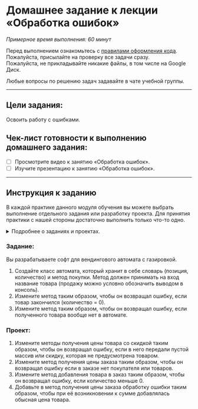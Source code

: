 # Домашнее задание к лекции «Обработка ошибок»

_Примерное время выполнения: 60 минут_

Перед выполнением ознакомьтесь с [правилами оформления кода](https://github.com/netology-code/bios-2-homeworks/blob/master/swift-code-syle-guide.md).  
Пожалуйста, присылайте на проверку все задачи сразу.  
Пожалуйста, не прикладывайте никакие файлы, в том числе на Google Диск.

Любые вопросы по решению задач задавайте в чате учебной группы.

_______
## Цели задания:

Освоить работу c ошибками.

## Чек-лист готовности к выполнению домашнего задания:

- [ ] Просмотрите видео к занятию «Обработка ошибок».
- [ ] Изучите презентацию к занятию «Обработка ошибок».

----------------------

## Инструкция к заданию
В каждой практике данного модуля обучения вы можете выбрать выполнение отдельного задания или разработку проекта.
Для принятия практики с нашей стороны достаточно выполнить только что-то одно.
<details>
    <summary>Подробнее о заданиях и проектах.</summary>
    
1. Проект - В рамках данного модуля мы предлагаем разработать проект. 
Каждая следующая практика в рамках проекта будет базироваться на выполненной практике к предыдущему занятию и закреплять новые знания.
По итогам вы получите полностью разработанный вами относительно крупный индивидуальный проект.

2. Задание - Это полностью отдельная практика для закрепления информации с занятия.
При выборе этого формата вы не потеряете никакой информации с курса.
Если у вас немного времени на обучение, мы рекомендуем выбрать данный тип практики.

Вы можете перейти на задания, если не справляетесь с отдельными темами по проекту, в любой момент.
Вы можете начать разработку проекта в любой момент, однако при этом вы должны будете выполнить и предыдущие практики по проекту.
</details>

### Задание:

Вы разрабатываете софт для вендингового автомата с газировкой.

1. Создайте класс автомата, который хранит в себе словарь (позиция, количество) и метод покупки.
Метод должен принимать на вход название товара (продажу можно условно обозначить выводом в консоль).
2. Измените метод таким образом, чтобы он возвращал ошибку, если товар закончился (количество = 0).
3. Измените метод таким образом, чтобы он возвращал ошибку, если полученного товара вообще нет в автомате.

### Проект:

1. Измените методы получения цены товара со скидкой таким образом, чтобы он возвращал ошибку, если в него передали пустой массив или скидку, которая не предусмотрена товаром.
2. Измените метод получения цены заказа таким образом, чтобы он возвращал ошибку если в заказе нет покупателя или товаров.
3. Измените метод добавления товара в заказ таким образом, чтобы он возвращал ошибку, если количество меньше 0.
4. Добавьте в метод получения цены заказа обработку ошибки таким образом, чтобы при её возникновении к сумме добавлялась обысная цена товара.
